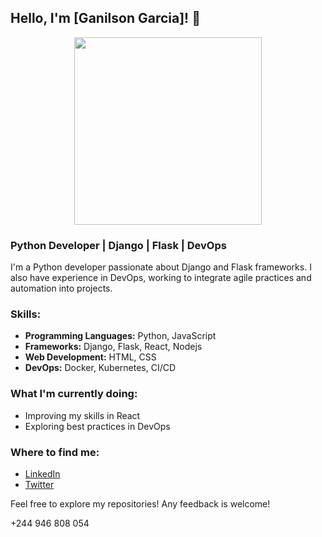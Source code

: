 ## Hello, I'm [Ganilson Garcia]! 👋

<p align="center">
  <img src="https://media.giphy.com/media/26Fxy3Iz1ari8oytO/giphy.gif" width="300">
</p>

### Python Developer | Django | Flask | DevOps

I'm a Python developer passionate about Django and Flask frameworks. I also have experience in DevOps, working to integrate agile practices and automation into projects.

### Skills:

- **Programming Languages:** Python, JavaScript
- **Frameworks:** Django, Flask, React, Nodejs
- **Web Development:** HTML, CSS
- **DevOps:** Docker, Kubernetes, CI/CD

### What I'm currently doing:

- Improving my skills in React
- Exploring best practices in DevOps

### Where to find me:

- [LinkedIn](https://www.linkedin.com/in/ganilson-garcia-253913194/)
- [Twitter](https://www.linkedin.com/in/ganilson-garcia-253913194/)

Feel free to explore my repositories! Any feedback is welcome!

+244 946 808 054
